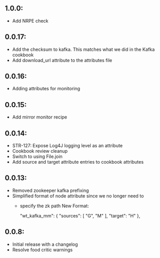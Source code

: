 ## 1.0.0:
* Add NRPE check

## 0.0.17:
* Add the checksum to kafka.  This matches what we did in the Kafka cookbook
* Add download_url attribute to the attributes file

## 0.0.16:
* Adding attributes for monitoring

## 0.0.15:
* Add mirror monitor recipe

## 0.0.14:
* STR-127: Expose Log4J logging level as an attribute
* Cookbook review cleanup
* Switch to using File.join
* Add source and target attribute entries to cookbook attributes

## 0.0.13:
* Removed zookeeper kafka prefixing
* Simplified format of node attribute since we no longer need to
  * specify the zk path
    New Format:

    "wt_kafka_mm": {
      "sources": [
        "G",
        "M"
      ],
      "target": "H"
    },


## 0.0.8:
* Initial release with a changelog
* Resolve food critic warnings